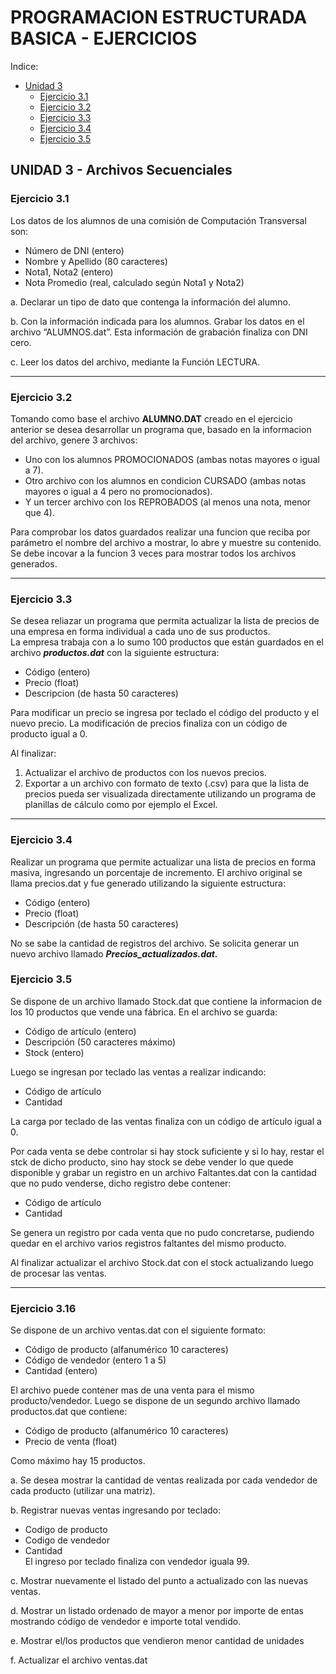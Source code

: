 # PROGRAMACION ESTRUCTURADA BASICA - EJERCICIOS

Indice:
- [Unidad 3](#unidad-3---archivos-secuenciales)
  - [Ejercicio 3.1](#ejercicio-31)
  - [Ejercicio 3.2](#ejercicio-32)
  - [Ejercicio 3.3](#ejercicio-33)
  - [Ejercicio 3.4](#ejercicio-34)
  - [Ejercicio 3.5](#ejercicio-35)


## UNIDAD 3 - Archivos Secuenciales

### Ejercicio 3.1

Los datos de los alumnos de una comisión de Computación Transversal son:
- Número de DNI (entero)
- Nombre y Apellido (80 caracteres)
- Nota1, Nota2 (entero)
- Nota Promedio (real, calculado según Nota1 y Nota2)

a. Declarar un tipo de dato que contenga la información del alumno.

b. Con la información indicada para los alumnos. Grabar los datos en el archivo “ALUMNOS.dat”. Esta
información de grabación finaliza con DNI cero.

c. Leer los datos del archivo, mediante la Función LECTURA.

----

### Ejercicio 3.2

Tomando como base el archivo __ALUMNO.DAT__ creado en el ejercicio anterior se desea desarrollar un programa que, basado en la informacion del archivo, genere 3 archivos:
 - Uno con los alumnos PROMOCIONADOS (ambas notas mayores o igual a 7).
 - Otro archivo con los alumnos en condicion CURSADO (ambas notas mayores o igual a 4 pero no promocionados).
 - Y un tercer archivo con los REPROBADOS (al menos una nota, menor que 4).

Para comprobar los datos guardados realizar una funcion que reciba por parámetro el nombre del archivo a mostrar, lo abre y muestre su contenido. Se debe incovar a la funcion 3 veces para mostrar todos los archivos generados.

---

### Ejercicio 3.3

Se desea reliazar un programa que permita actualizar la lista de precios de una empresa en forma individual a cada uno de sus productos. \
La empresa trabaja con a lo sumo 100 productos que están guardados en el archivo __*productos.dat*__ con la siguiente estructura:
  - Código (entero)
  - Precio (float)
  - Descripcion (de hasta 50 caracteres)

Para modificar un precio se ingresa por teclado el código del producto y el nuevo precio. La modificación de precios finaliza con un código de producto igual a 0.

Al finalizar:
  1. Actualizar el archivo de productos con los nuevos precios.
  2. Exportar a un archivo con formato de texto (.csv) para que la lista de precios pueda ser visualizada directamente utilizando un programa de planillas de cálculo como por ejemplo el Excel.

---

### Ejercicio 3.4

Realizar un programa que permite actualizar una lista de precios en forma masiva, ingresando un porcentaje
de incremento. El archivo original se llama precios.dat y fue generado utilizando la siguiente estructura:
- Código (entero)
- Precio (float)
- Descripción (de hasta 50 caracteres)

No se sabe la cantidad de registros del archivo.
Se solicita generar un nuevo archivo llamado __*Precios_actualizados.dat.*__

### Ejercicio 3.5

Se dispone de un archivo llamado Stock.dat que contiene la informacion de los 10 productos que vende una fábrica. En el archivo se guarda:
- Código de artículo (entero)
- Descripción (50 caracteres máximo)
- Stock (entero)

Luego se ingresan por teclado las ventas a realizar indicando:
- Código de artículo
- Cantidad

La carga por teclado de las ventas finaliza con un código de artículo igual a 0.

Por cada venta se debe controlar si hay stock suficiente y si lo hay, restar el stck de dicho producto, sino hay stock se debe vender lo que quede disponible y grabar un registro en un archivo Faltantes.dat con la cantidad que no pudo venderse, dicho registro debe contener:
- Código de artículo
- Cantidad

Se genera un registro por cada venta que no pudo concretarse, pudiendo quedar en el archivo varios registros faltantes del mismo producto.

Al finalizar actualizar el archivo Stock.dat con el stock actualizando luego de procesar las ventas.

----

### Ejercicio 3.16
Se dispone de un archivo ventas.dat con el siguiente formato:
- Código de producto (alfanumérico 10 caracteres)
- Código de vendedor (entero 1 a 5)
- Cantidad (entero)

El archivo puede contener mas de una venta para el mismo producto/vendedor. Luego se dispone de un segundo archivo llamado productos.dat que contiene:
- Código de producto (alfanumérico 10 caracteres)
- Precio de venta (float)

Como máximo hay 15 productos.

a. Se desea mostrar la cantidad de ventas realizada por cada vendedor de cada producto (utilizar una matriz).

b. Registrar nuevas ventas ingresando por teclado:
- Codigo de producto
- Codigo de vendedor
- Cantidad\
El ingreso por teclado finaliza con vendedor iguala 99.

c. Mostrar nuevamente el listado del punto a actualizado con las nuevas ventas.

d. Mostrar un listado ordenado de mayor a menor por importe de entas mostrando código de vendedor e importe total vendido.

e. Mostrar el/los productos que vendieron menor cantidad de unidades

f. Actualizar el archivo ventas.dat